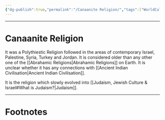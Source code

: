 ```yaml
---
{"dg-publish":true,"permalink":"/Canaanite Religion/","tags":["WorldCulture"]}
---
```



---
# Canaanite Religion
It was a Polythiestic Religion followed in the areas of contemporary Israel, Palestine, Syria, Turkey and Jordan.
It is considered older than any other one of the [[Abrahamic Religions\|Abrahamic Religions]] on Earth. It is unclear whether it has any connections with [[Ancient Indian Civilisation\|Ancient Indian Civilisation]].

It is the religion which slowly evolved into [[Judaism, Jewish Culture & Israel#What is Judaism?\|Judaism]].

---
# Footnotes

